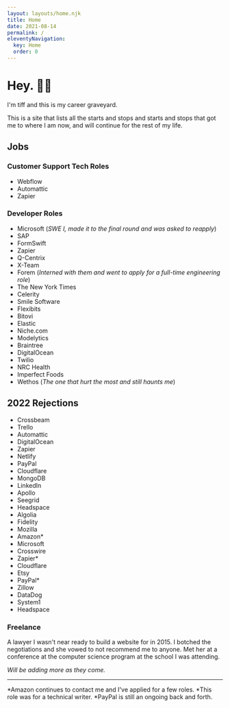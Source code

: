 ```yaml
---
layout: layouts/home.njk
title: Home
date: 2021-08-14
permalink: /
eleventyNavigation:
  key: Home
  order: 0
---
```

# Hey. 👋🏽

I'm tiff and this is my career graveyard.

This is a site that lists all the starts and stops and starts and stops that got me to where I am now, and will continue for the rest of my life.

## Jobs

### Customer Support Tech Roles

- Webflow
- Automattic
- Zapier
### Developer Roles

- Microsoft (*SWE I, made it to the final round and was asked to reapply*)
- SAP
- FormSwift
- Zapier
- Q-Centrix
- X-Team
- Forem (*Interned with them and went to apply for a full-time engineering role*)
- The New York Times
- Celerity
- Smile Software
- Flexibits
- Bitovi
- Elastic
- Niche.com
- Modelytics
- Braintree
- DigitalOcean
- Twilio
- NRC Health
- Imperfect Foods
- Wethos (*The one that hurt the most and still haunts me*)

## 2022 Rejections
- Crossbeam
- Trello
- Automattic
- DigitalOcean
- Zapier
- Netlify
- PayPal
- Cloudflare
- MongoDB
- LinkedIn
- Apollo
- Seegrid
- Headspace
- Algolia
- Fidelity
- Mozilla
- Amazon*
- Microsoft
- Crosswire
- Zapier*
- Cloudflare
- Etsy
- PayPal*
- Zillow
- DataDog
- System1
- Headspace


### Freelance 

A lawyer I wasn't near ready to build a website for in 2015. I botched the negotiations and she vowed to not recommend me to anyone. Met her at a conference at the computer science program at the school I was attending.

*Will be adding more as they come.*


<hr />

*Amazon continues to contact me and I've applied for a few roles.
*This role was for a technical writer.
*PayPal is still an ongoing back and forth.